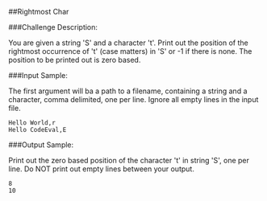 ##Rightmost Char

###Challenge Description:

You are given a string 'S' and a character 't'. Print out the position of the rightmost occurrence of 't' (case matters) in 'S' or -1 if there is none. The position to be printed out is zero based.

###Input Sample:

The first argument will ba a path to a filename, containing a string and a character, comma delimited, one per line. Ignore all empty lines in the input file.
```
Hello World,r
Hello CodeEval,E
```

###Output Sample:

Print out the zero based position of the character 't' in string 'S', one per line. Do NOT print out empty lines between your output. 
```
8
10
```
